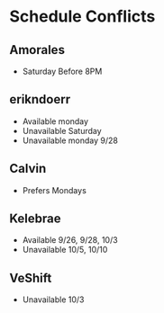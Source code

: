 # Schedule Conflicts

## Amorales

-   Saturday Before 8PM

## erikndoerr

-   Available monday
-   Unavailable Saturday
-   Unavailable monday 9/28

## Calvin

-   Prefers Mondays

## Kelebrae

-   Available 9/26, 9/28, 10/3
-   Unavailable 10/5, 10/10

## VeShift

-   Unavailable 10/3
